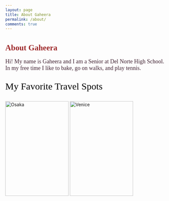 ```yaml
---
layout: page
title: About Gaheera 
permalink: /about/
comments: true
---
```

<html>
<body>
<link href='https://fonts.googleapis.com/css?family=Fredericka the Great' rel='stylesheet'>

<h1><b style="font-family: 'Fredericka the Great'; color: #9e2a2b; font-size:25px;">About Gaheera</b></h1>

<link href='https://fonts.googleapis.com/css?family=Sunflower' rel='stylesheet'>

<p style="text-align: left; font-family: 'Sunflower'; color: #432534; font-size:18px;">Hi! My name is Gaheera and I am a Senior at Del Norte High School. In my free time I like to bake, go on walks, and play tennis.</p>


<div>

<p style="font-family: Abril Fatface; color:black; font-size:30px;">My Favorite Travel Spots</p>

<img src="https://unusualtraveler.com/wp-content/uploads/2021/01/Photo-01.01.14-07-50-11-e1611043695975.jpg" alt="Osaka" style="width:200px;height:300px;">



<img src="https://i0.wp.com/www.ourpassionfortravel.com/wp-content/uploads/2018/11/Venice-Edits-138.jpg" alt="Venice" style="width:200px;height:300px;">

<div>

<script src="https://utteranc.es/client.js"
        repo="gaheera_2025"
        issue-term="pathname"
        theme="github-light"
        crossorigin="anonymous"
        async>
</script>